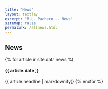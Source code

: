 ```yaml
---
title: "News"
layout: textlay
excerpt: "M.L. Pacheco -- News"
sitemap: false
permalink: /allnews.html
---
```


## News

{% for article in site.data.news %}
#### {{ article.date }} 
{{ article.headline | markdownify}}
{% endfor %}
